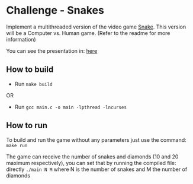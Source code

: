 Challenge - Snakes
===================

Implement a multithreaded version of the video game [Snake](https://en.wikipedia.org/wiki/Snake_(video_game_genre)). This version will be a
Computer vs. Human game. (Refer to the readme for more information)

You can see the presentation in: [here](https://youtu.be/uX9RJp7bXXE)

How to build
---------------------------------------
- Run `make build`

OR

- Run `gcc main.c -o main -lpthread -lncurses`

How to run
------------

To build and run the game without any parameters just use the command: `make run`

The game can receive the number of snakes and diamonds (10 and 20 maximum respectively), you can set that by running the compiled file: directly `./main N M` where N is the number of snakes and M the number of diamonds